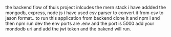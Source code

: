the backend flow of thuis project inlcudes the mern stack 
i have addded the mongodb, express, node js 
i have used csv parser to convert it from csv to jason format..
to run this application from backend 
clone it and npm i 
and then npm run dev
the env ports are 
.env and the port is 5000
add your mondodb uri 
and add the jwt token 
and the bakend will run.

